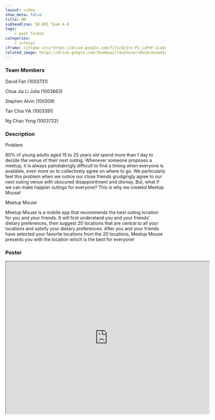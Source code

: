```yaml
---
layout: video
show_meta: false
title: MM
subheadline: 50.001 Team 4-8
tags:
    - post format
categories:
    - infosys
iframe: <iframe src="https://drive.google.com/file/d/1ro-P2_isPVF-1ca5AsQ6eagtpClYuFJj/preview" width="320" height="240"></iframe>
related_image: https://drive.google.com/thumbnail?authuser=0&id=1uue4tAa_fbz7vzQlm_1L6R6pyCDo_T25&sz=w300-h300-p-k-nu-iv1
---
```


### Team Members

David Fan (1003731)

Chua Jia Li Julia (1003663)

Stephen Alvin (100309)

Tan Chia Yik (1003391)

Ng Chao Yong (1003722)  

### Description

Problem

80% of young adults aged 15 to 25 years old spend more than 1 day to decide the venue of their next outing. Whenever someone proposes a meetup, it is always painstakingly difficult to find a timing when everyone is available, even more so to collectively agree on where to go. We particularly feel this problem when we notice our close friends grudgingly agree to our next outing venue with obscured disappointment and dismay. But, what if we can make happier outings for everyone? This is why we created Meetup Mouse!

Meetup Mouse

Meetup Mouse is a mobile app that recommends the best outing location for you and your friends. It will first understand you and your friends' dietary preferences, then suggest 20 locations that are central to all your locations and satisfy your dietary preferences. After you and your friends have selected your favorite locations from the 20 locations, Meetup Mouse presents you with the location which is the best for everyone!

### Poster

<iframe src="https://drive.google.com/file/d/1uue4tAa_fbz7vzQlm_1L6R6pyCDo_T25/preview" width="640" height="480"></iframe>

